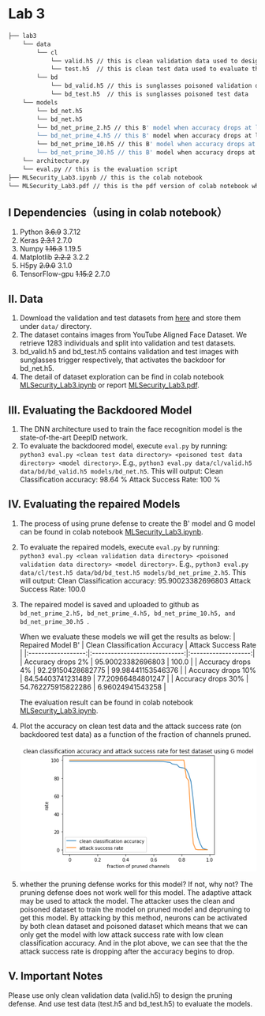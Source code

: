 # Lab 3


```bash
├── lab3
    └── data 
        └── cl
            └── valid.h5 // this is clean validation data used to design the defense
            └── test.h5  // this is clean test data used to evaluate the BadNet
        └── bd
            └── bd_valid.h5 // this is sunglasses poisoned validation data
            └── bd_test.h5  // this is sunglasses poisoned test data
    └── models
        └── bd_net.h5
        └── bd_net.h5
        └── bd_net_prime_2.h5 // this B' model when accuracy drops at least 2%
        └── bd_net_prime_4.h5 // this B' model when accuracy drops at least 4%
        └── bd_net_prime_10.h5 // this B' model when accuracy drops at least 10%
        └── bd_net_prime_30.h5 // this B' model when accuracy drops at least 30%
    └── architecture.py
    └── eval.py // this is the evaluation script
├── MLSecurity_Lab3.ipynb // this is the colab notebook
└── MLSecurity_Lab3.pdf // this is the pdf version of colab notebook which is also the report of the lab
```

## I Dependencies（using in colab notebook）
   1. Python ~~3.6.9~~ 3.7.12
   2. Keras ~~2.3.1~~ 2.7.0
   3. Numpy ~~1.16.3~~ 1.19.5
   4. Matplotlib ~~2.2.2~~ 3.2.2
   5. H5py ~~2.9.0~~ 3.1.0
   6. TensorFlow-gpu ~~1.15.2~~  2.7.0

## II. Data
   1. Download the validation and test datasets from [here](https://drive.google.com/drive/folders/1Rs68uH8Xqa4j6UxG53wzD0uyI8347dSq?usp=sharing) and store them under `data/` directory.
   2. The dataset contains images from YouTube Aligned Face Dataset. We retrieve 1283 individuals and split into validation and test datasets.
   3. bd_valid.h5 and bd_test.h5 contains validation and test images with sunglasses trigger respectively, that activates the backdoor for bd_net.h5. 
   4. The detail of dataset exploration can be find in colab notebook [MLSecurity_Lab3.ipynb](https://github.com/LeonLu8601/MLSecurity-Lab3/blob/0d91f36d8095ce84caa577521196b660e1b1d750/MLSecurity_Lab3.ipynb) or report [MLSecurity_Lab3.pdf](https://github.com/LeonLu8601/MLSecurity-Lab3/blob/0d91f36d8095ce84caa577521196b660e1b1d750/MLSecurity_Lab3.pdf). 

## III. Evaluating the Backdoored Model
   1. The DNN architecture used to train the face recognition model is the state-of-the-art DeepID network. 
   2. To evaluate the backdoored model, execute `eval.py` by running:  
      `python3 eval.py <clean test data directory> <poisoned test data directory> <model directory>`.
      E.g., `python3 eval.py data/cl/valid.h5 data/bd/bd_valid.h5 models/bd_net.h5`. This will output:
      Clean Classification accuracy: 98.64 %
      Attack Success Rate: 100 %

## IV. Evaluating the repaired Models
1. The process of using prune defense to create the B' model and G model can be found in colab notebook  [MLSecurity_Lab3.ipynb](https://github.com/LeonLu8601/MLSecurity-Lab3/blob/0d91f36d8095ce84caa577521196b660e1b1d750/MLSecurity_Lab3.ipynb). 
2. To evaluate the repaired models, execute `eval.py` by running:  
    `python3 eval.py <clean validation data directory> <poisoned validation data directory> <model directory>`.
      E.g., `python3 eval.py data/cl/test.h5 data/bd/bd_test.h5 models/bd_net_prime_2.h5`. This will output:
      Clean Classification accuracy: 95.90023382696803
      Attack Success Rate: 100.0

3. The repaired model is saved and uploaded to github as ```bd_net_prime_2.h5, bd_net_prime_4.h5, bd_net_prime_10.h5, and bd_net_prime_30.h5 ```. 

    When we evaluate these models we will get the results as below:
    |  Repaired Model B' | Clean Classification Accuracy | Attack Success Rate |
    |:------------------:|:-----------------------------:|:-------------------:|
    |  Accuracy drops 2% |       95.90023382696803       |        100.0        |
    |  Accuracy drops 4% |       92.29150428682775       |  99.98441153546376  |
    | Accuracy drops 10% |       84.54403741231489       |  77.20966484801247  |
    | Accuracy drops 30% |       54.762275915822286      |   6.96024941543258  |

    The evaluation result can be found in colab notebook [MLSecurity_Lab3.ipynb](https://github.com/LeonLu8601/MLSecurity-Lab3/blob/0d91f36d8095ce84caa577521196b660e1b1d750/MLSecurity_Lab3.ipynb). 

4. Plot the accuracy on clean test data and the attack success rate (on backdoored test
data) as a function of the fraction of channels pruned.

    ![Lab3_plt](https://github.com/LeonLu8601/MLSecurity-Lab3/blob/ad92b83a4a057ccebae89993143cacb6fa220586/Lab3_plt.png)

5. whether the pruning defense works for this model? If not, why not? 
    The pruning defense does not work well for this model. The adaptive attack may be used to attack the model. The attacker uses the clean and poisoned dataset to train the model on pruned model and depruning to get this model. By attacking by this method, neurons can be activated by both clean dataset and poisoned dataset which means that we can only get the model with low attack success rate with low clean classification accuracy. And in the plot above, we can see that the the attack success rate is dropping after the accuracy begins to drop. 

## V. Important Notes
Please use only clean validation data (valid.h5) to design the pruning defense. And use test data (test.h5 and bd_test.h5) to evaluate the models. 
